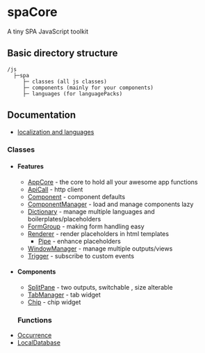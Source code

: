 # spaCore
A tiny SPA JavaScript toolkit

## Basic directory structure
```
/js
  ├─spa
     ├─ classes (all js classes)
     ├─ components (mainly for your components)
     ├─ languages (for languagePacks)
```

## Documentation
- [localization and languages](docs/languages.md)
### Classes
- #### Features
    - [AppCore](docs/appCore.md) - the core to hold all your awesome app functions 
    - [ApiCall](docs/apiCall.md) - http client
    - [Component](docs/component.md) - component defaults
    - [ComponentManager](docs/componentManager.md) - load and manage components lazy
    - [Dictionary](docs/dictionary.md) - manage multiple languages and boilerplates/placeholders
    - [FormGroup](docs/formGroup.md) - making form handling easy
    - [Renderer](docs/renderer.md) - render placeholders in html templates
        - [Pipe](docs/pipes.md) - enhance placeholders
    - [WindowManager](docs/windowManager.md) - manage multiple outputs/views
    - [Trigger](docs/trigger.md) - subscribe to custom events
- #### Components
    - [SplitPane](docs/splitpane.md) - two outputs, switchable , size alterable
    - [TabManager](docs/tabManager.md) - tab widget
    - [Chip](docs/widgets/chip.md) - chip widget
  ### Functions
- [Occurrence](docs/occurrence.md)
- [LocalDatabase](docs/localdatabase.md)